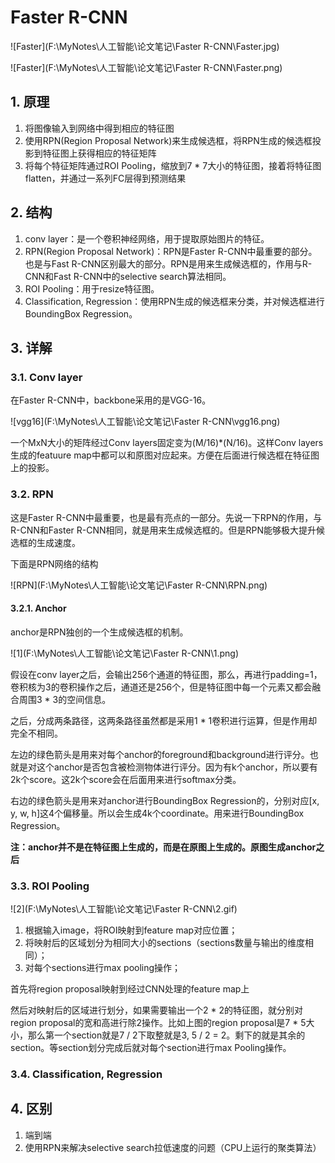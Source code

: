 # Faster R-CNN

![Faster](F:\MyNotes\人工智能\论文笔记\Faster R-CNN\Faster.jpg)

![Faster](F:\MyNotes\人工智能\论文笔记\Faster R-CNN\Faster.png)

## 1. 原理

1. 将图像输入到网络中得到相应的特征图
2. 使用RPN(Region Proposal Network)来生成候选框，将RPN生成的候选框投影到特征图上获得相应的特征矩阵
3. 将每个特征矩阵通过ROI Pooling，缩放到7 * 7大小的特征图，接着将特征图flatten，并通过一系列FC层得到预测结果

## 2. 结构

1. conv layer：是一个卷积神经网络，用于提取原始图片的特征。
2. RPN(Region Proposal Network)：RPN是Faster R-CNN中最重要的部分。也是与Fast R-CNN区别最大的部分。RPN是用来生成候选框的，作用与R-CNN和Fast R-CNN中的selective search算法相同。
3. ROI Pooling：用于resize特征图。
4. Classification, Regression：使用RPN生成的候选框来分类，并对候选框进行BoundingBox Regression。

## 3. 详解

### 3.1. Conv layer

在Faster R-CNN中，backbone采用的是VGG-16。

![vgg16](F:\MyNotes\人工智能\论文笔记\Faster R-CNN\vgg16.png)

一个MxN大小的矩阵经过Conv layers固定变为(M/16)*(N/16)。这样Conv layers生成的featuure map中都可以和原图对应起来。方便在后面进行候选框在特征图上的投影。

### 3.2. RPN

这是Faster R-CNN中最重要，也是最有亮点的一部分。先说一下RPN的作用，与R-CNN和Faster R-CNN相同，就是用来生成候选框的。但是RPN能够极大提升候选框的生成速度。

下面是RPN网络的结构

![RPN](F:\MyNotes\人工智能\论文笔记\Faster R-CNN\RPN.png)

#### 3.2.1. Anchor

anchor是RPN独创的一个生成候选框的机制。

![1](F:\MyNotes\人工智能\论文笔记\Faster R-CNN\1.png)

假设在conv layer之后，会输出256个通道的特征图，那么，再进行padding=1， 卷积核为3的卷积操作之后，通道还是256个，但是特征图中每一个元素又都会融合周围3 * 3的空间信息。

之后，分成两条路径，这两条路径虽然都是采用1 * 1卷积进行运算，但是作用却完全不相同。

左边的绿色箭头是用来对每个anchor的foreground和background进行评分。也就是对这个anchor是否包含被检测物体进行评分。因为有k个anchor，所以要有2k个score。这2k个score会在后面用来进行softmax分类。

右边的绿色箭头是用来对anchor进行BoundingBox Regression的，分别对应[x, y, w, h]这4个偏移量。所以会生成4k个coordinate。用来进行BoundingBox Regression。

**注：anchor并不是在特征图上生成的，而是在原图上生成的。原图生成anchor之后**



### 3.3. ROI Pooling

![2](F:\MyNotes\人工智能\论文笔记\Faster R-CNN\2.gif)

1. 根据输入image，将ROI映射到feature map对应位置；
2. 将映射后的区域划分为相同大小的sections（sections数量与输出的维度相同）；
3. 对每个sections进行max pooling操作；

首先将region proposal映射到经过CNN处理的feature map上

然后对映射后的区域进行划分，如果需要输出一个2 * 2的特征图，就分别对region proposal的宽和高进行除2操作。比如上图的region proposal是7 * 5大小，那么第一个section就是7 / 2下取整就是3, 5 / 2 = 2。剩下的就是其余的section。等section划分完成后就对每个section进行max Pooling操作。

### 3.4. Classification, Regression



## 4. 区别

1. 端到端
2. 使用RPN来解决selective search拉低速度的问题（CPU上运行的聚类算法）

